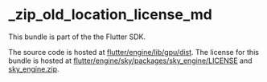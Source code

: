 # _zip_old_location_license_md

This bundle is part of the the Flutter SDK.

The source code is hosted at [flutter/engine/lib/gpu/dist](https://github.com/flutter/engine/tree/36335019a8eab588c3c2ea783c618d90505be233/lib/gpu/dist).
The license for this bundle is hosted at [flutter/engine/sky/packages/sky_engine/LICENSE](https://github.com/flutter/engine/tree/36335019a8eab588c3c2ea783c618d90505be233/sky/packages/sky_engine/LICENSE) 
and [sky_engine.zip](https://storage.googleapis.com/flutter_infra_release/flutter/36335019a8eab588c3c2ea783c618d90505be233/sky_engine.zip).
